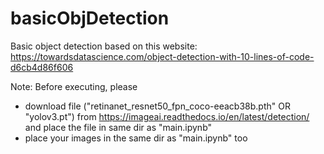 # basicObjDetection
Basic object detection based on this website: 
https://towardsdatascience.com/object-detection-with-10-lines-of-code-d6cb4d86f606


Note:
Before executing, please
-  download file ("retinanet_resnet50_fpn_coco-eeacb38b.pth" OR "yolov3.pt") from https://imageai.readthedocs.io/en/latest/detection/ and place the file in same dir as "main.ipynb" 
- place your images in the same dir as "main.ipynb" too
